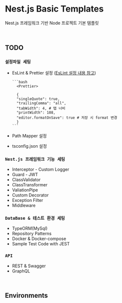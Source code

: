 # Nest.js Basic Templates

Nest.js 프레임워크 기반 Node 프로젝트 기본 템플릿

<br/>

## TODO

### `설정파일 세팅`

-   EsLint & Prettier 설정
    ([EsLint 설정 내용 참고](https://www.daleseo.com/eslint-config/))

        ```bash
          <Prettier>

          {
          "singleQuote": true,
          "trailingComma": "all",
          "tabWidth": 4, # 탭 너비
          "printWidth": 108,
          "editor.formatOnSave": true # 저장 시 format 변경
          }
        ```

-   Path Mapper 설정
-   tsconfig.json 설정

### `Nest.js 프레임워크 기능 세팅`

-   Interceptor - Custom Logger
-   Guard - JWT
-   ClassValidator
-   ClassTransformer
-   ValiationPipe
-   Custom Decorator
-   Exception Filter
-   Middleware

### `DataBase & 테스트 환경 세팅`

-   TypeORM(MySql)
-   Repository Patterns
-   Docker & Docker-compose
-   Sample Test Code with JEST

### `API`

-   REST & Swagger
-   GraphQL

<br/>

## Environments
